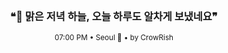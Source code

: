 <div align="center">

<br>

<h3>❝🌆 맑은 저녁 하늘, 오늘 하루도 알차게 보냈네요❞</h3>

<sub>07:00 PM • Seoul 🌙 • by CrowRish</sub>

<br>

</div>